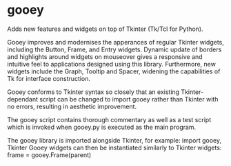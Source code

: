 # gooey
Adds new features and widgets on top of Tkinter (Tk/Tcl for Python).

Gooey improves and modernises the apperances of regular Tkinter widgets, including the Button, Frame, and Entry widgets.
Dynamic update of borders and highlights around widgets on mouseover gives a responsive and intuitive feel to applications designed using this library.
Furthermore, new widgets include the Graph, Tooltip and Spacer, widening the capabilities of Tk for interface construction.

Gooey conforms to Tkinter syntax so closely that an existing Tkinter-dependant script can be changed to import gooey rather than Tkinter with no errors, resulting in aesthetic improvement.

The gooey script contains thorough commentary as well as a test script which is invoked when gooey.py is executed as the main program.

The gooey library is imported alongside Tkinter, for example:
  import gooey, Tkinter
Gooey widgets can then be instantiated similarly to Tkinter widgets:
  frame = gooey.Frame(parent)
